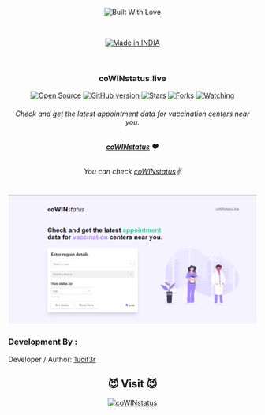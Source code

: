 

<p align=center>
  <img title="Built With Love" src="https://forthebadge.com/images/badges/built-with-love.svg"></p>
  
  <br>
  
  <p align=center>
  <a href="https://www.instagram.com/th3_1ucif3r"><img title="Made in INDIA" src="https://img.shields.io/badge/MADE%20IN-INDIA-SCRIPT?colorA=%23ff8100&colorB=%23017e40&colorC=%23ff0000&style=for-the-badge"></a>
  </p>

  <br>
  
  ### <p align="center"> coWINstatus.live <p align="center">
<p align=center>
  <a href="https://www.instagram.com/th3_1ucif3r"><img title="Open Source" src="https://img.shields.io/badge/Open%20Source-%E2%99%A5-red" ></a>
  <a href="https://www.instagram.com/th3_1ucif3r"><img title="GitHub version" src="https://d25lcipzij17d.cloudfront.net/badge.svg?id=gh&type=6&v=1.0&x2=0" ></a>
  <a href="https://www.instagram.com/th3_1ucif3r"><img title="Stars" src="https://img.shields.io/github/stars/1ucif3r/coWINstatus.live?style=social" ></a>
  <a href="https://github.com/1ucif3r/network/members"><img title="Forks" src="https://img.shields.io/github/forks/1ucif3r/coWINstatus.live?color=red&style=flat-square"></a>
  <a href="https://github.com/1ucif3r"><img title="Watching" src="https://img.shields.io/github/watchers/1ucif3r/coWINstatus.live?label=Watchers&color=blue&style=flat-square"></a>
 
###### <p align="center">Check and get the latest appointment data for vaccination centers near you.
###### <p align="center"> [**coWINstatus**](https://cowinstatus.live/) ❤️
###### <p align="center"> *You can check [coWINstatus](https://github.com/coWIN-Status)✌*

  
  
  
 <p align="center">
  <img src="https://github.com/1ucif3r/coWINstatus.live/blob/main/ss.png" alt="ss"/>
</p>

 ### Development By :

Developer / Author: [1ucif3r](https://github.com/1ucif3r)

### <h2 align="center">😈 Visit 😈 </h2>
<p align="center">
<a href="https://cowinstatus.live/"><img title="coWINstatus" src="https://img.shields.io/badge/coWINstatus-%23E4405F.svg?&style=for-the-badge&logo=web&logoColor=white"></a>
</p>
